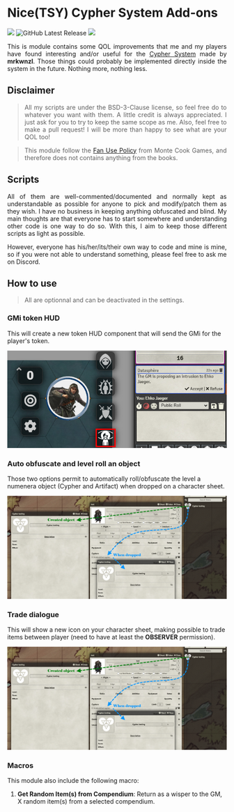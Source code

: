 # Nice(TSY) Cypher System Add-ons
![](https://img.shields.io/badge/Foundry-v0.8.9-informational?style=flat-square)
![GitHub Latest Release](https://img.shields.io/github/release/NiceTSY/nice-cypher-add-ons?style=flat-square)
![](https://img.shields.io/badge/license-BSD--3--Clause-green?link=https://opensource.org/licenses/BSD-3-Clause&style=flat-square)

<p align="justify">
This is module contains some QOL improvements that me and my players have found interesting and/or useful for the <a href="https://github.com/mrkwnzl/cyphersystem-foundryvtt">Cypher System</a> made by <strong>mrkwnzl</strong>.
Those things could probably be implemented directly inside the system in the future. Nothing more, nothing less.
</p>

## Disclaimer


> <p align="justify"> All my scripts are under the BSD-3-Clause license, so feel free do to whatever you want with them. A little credit is always appreciated. I just ask for you to try to keep the same scope as me.
> Also, feel free to make a pull request! I will be more than happy to see what are your QOL too! </p>

> <p align="justify"> This module follow the <a href="https://www.montecookgames.com/fan-use-policy/">Fan Use Policy</a> from Monte Cook Games, and therefore does not contains anything from the books. </p>

## Scripts

<p align="justify">
All of them are well-commented/documented and normally kept as understandable as possible for anyone to pick and modify/patch them as they wish.
I have no business in keeping anything obfuscated and blind. My main thoughts are that everyone has to start somewhere and understanding other code is one way to do so. 
With this, I aim to keep those different scripts as light as possible.
</p>

<p align="justify">
However, everyone has his/her/its/their own way to code and mine is mine, so if you were not able to understand something, please feel free to ask me on Discord.
</p>

## How to use

> All are optionnal and can be deactivated in the settings.

### GMi token HUD

This will create a new token HUD component that will send the GMi for the player's token.

![](https://raw.githubusercontent.com/NiceTSY/nice-cypher-add-ons/master/screenshots/gm_intrusion.png)

### Auto obfuscate and level roll an object

Those two options permit to automatically roll/obfuscate the level a numenera object (Cypher and Artifact) when dropped on a character sheet.

![](https://raw.githubusercontent.com/NiceTSY/nice-cypher-add-ons/master/screenshots/autorollobject.png)

### Trade dialogue

This will show a new icon on your character sheet, making possible to trade items between player (need to have at least the **OBSERVER** permission).

![](https://raw.githubusercontent.com/NiceTSY/nice-cypher-add-ons/master/screenshots/autorollobject.png)

### Macros

This module also include the following macro:

1. **Get Random Item(s) from Compendium**: Return as a wisper to the GM, X random item(s) from a selected compendium.